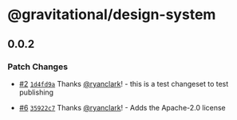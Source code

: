 # @gravitational/design-system

## 0.0.2

### Patch Changes

- [#2](https://github.com/gravitational/design-system/pull/2) [`1d4fd9a`](https://github.com/gravitational/design-system/commit/1d4fd9a1e4a6cc28e9abff17d4badbcd44f5354a) Thanks [@ryanclark](https://github.com/ryanclark)! - this is a test changeset to test publishing

- [#6](https://github.com/gravitational/design-system/pull/6) [`35922c7`](https://github.com/gravitational/design-system/commit/35922c7a20f9229a4ff1a888049ce5fd66577f29) Thanks [@ryanclark](https://github.com/ryanclark)! - Adds the Apache-2.0 license
